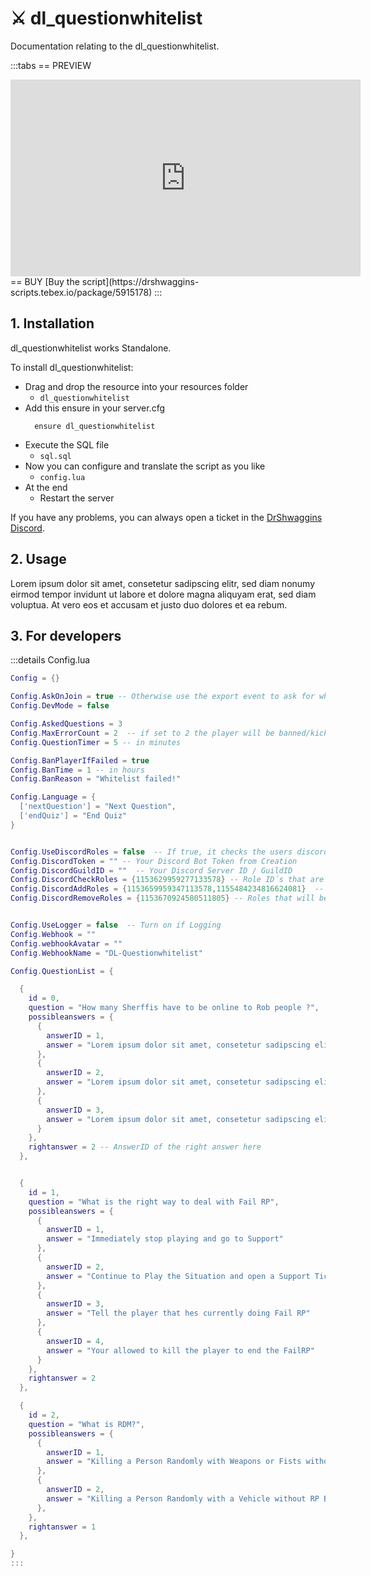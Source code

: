 # ⚔️ dl_questionwhitelist
Documentation relating to the dl_questionwhitelist.

:::tabs
== PREVIEW
<iframe width="560" height="315" src="https://www.youtube.com/embed/6gm3W5wBjng?si=kpFTrMTGXW03j1-E" frameborder="0" allow="accelerometer; autoplay; clipboard-write; encrypted-media; gyroscope; picture-in-picture; web-share" allowfullscreen></iframe>
== BUY
[Buy the script](https://drshwaggins-scripts.tebex.io/package/5915178)
:::

## 1. Installation
dl_questionwhitelist works Standalone. 

To install dl_questionwhitelist:
- Drag and drop the resource into your resources folder
  - `dl_questionwhitelist`
- Add this ensure in your server.cfg
  ```
    ensure dl_questionwhitelist
  ```
- Execute the SQL file
  - `sql.sql`
- Now you can configure and translate the script as you like
  - `config.lua`
- At the end
  - Restart the server

If you have any problems, you can always open a ticket in the [DrShwaggins Discord](https://discord.gg/K9H27J5VaS).

## 2. Usage
Lorem ipsum dolor sit amet, consetetur sadipscing elitr, sed diam nonumy eirmod tempor invidunt ut labore et dolore magna aliquyam erat, sed diam voluptua. At vero eos et accusam et justo duo dolores et ea rebum.

## 3. For developers

:::details Config.lua
```lua
Config = {}

Config.AskOnJoin = true -- Otherwise use the export event to ask for whitelist status (Readme)
Config.DevMode = false

Config.AskedQuestions = 3
Config.MaxErrorCount = 2  -- if set to 2 the player will be banned/kicked if he makes his 3rd mistake
Config.QuestionTimer = 5 -- in minutes

Config.BanPlayerIfFailed = true
Config.BanTime = 1 -- in hours
Config.BanReason = "Whitelist failed!"

Config.Language = {
  ['nextQuestion'] = "Next Question",
  ['endQuiz'] = "End Quiz"
}


Config.UseDiscordRoles = false  -- If true, it checks the users discord roles instead of the status in the database !
Config.DiscordToken = "" -- Your Discord Bot Token from Creation
Config.DiscordGuildID = ""  -- Your Discord Server ID / GuildID
Config.DiscordCheckRoles = {1153629959277133578} -- Role ID´s that are checked (if the player has the roles, he already has the whitelist if not he has to do the questions)
Config.DiscordAddRoles = {1153659959347113578,1155484234816624081}  -- Roles that will be added if the player passes the questions
Config.DiscordRemoveRoles = {1153670924580511805} -- Roles that will be removed if the player passes the questions


Config.UseLogger = false  -- Turn on if Logging
Config.Webhook = ""
Config.webhookAvatar = ""
Config.WebhookName = "DL-Questionwhitelist"

Config.QuestionList = {

  {
    id = 0,
    question = "How many Sherffis have to be online to Rob people ?",
    possibleanswers = {
      {
        answerID = 1,
        answer = "Lorem ipsum dolor sit amet, consetetur sadipscing elitr, sed diam nonumy eirmod tempor invidunt ut labore et dolore magna aliquyam erat, sed diam voluptua. At vero eos et accusam et"
      },
      {
        answerID = 2,
        answer = "Lorem ipsum dolor sit amet, consetetur sadipscing elitr, sed diam nonumy eirmod tempor invidunt ut labore et dolore magna aliquyam erat, sed diam voluptua. At vero eos et accusam et justo duo dolores et ea rebum. Stet clita kasd gubergren,"
      },
      {
        answerID = 3,
        answer = "Lorem ipsum dolor sit amet, consetetur sadipscing elitr, sed diam nonumy eirmod tempor invidunt ut labore et dolore magna aliquyam erat, sed diam voluptua. At"
      }
    },
    rightanswer = 2 -- AnswerID of the right answer here
  },


  {
    id = 1,
    question = "What is the right way to deal with Fail RP",
    possibleanswers = {
      {
        answerID = 1,
        answer = "Immediately stop playing and go to Support"
      },
      {
        answerID = 2,
        answer = "Continue to Play the Situation and open a Support Ticket after"
      },
      {
        answerID = 3,
        answer = "Tell the player that hes currently doing Fail RP"
      },
      {
        answerID = 4,
        answer = "Your allowed to kill the player to end the FailRP"
      }
    },
    rightanswer = 2
  },

  {
    id = 2,
    question = "What is RDM?",
    possibleanswers = {
      {
        answerID = 1,
        answer = "Killing a Person Randomly with Weapons or Fists without RP Background"
      },
      {
        answerID = 2,
        answer = "Killing a Person Randomly with a Vehicle without RP Background"
      },
    },
    rightanswer = 1
  },

}
:::
